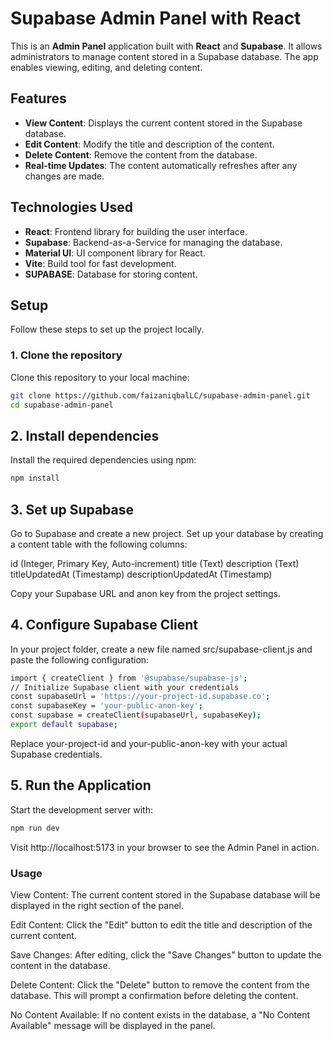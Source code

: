 # Supabase Admin Panel with React

This is an **Admin Panel** application built with **React** and **Supabase**. It allows administrators to manage content stored in a Supabase database. The app enables viewing, editing, and deleting content.

## Features

- **View Content**: Displays the current content stored in the Supabase database.
- **Edit Content**: Modify the title and description of the content.
- **Delete Content**: Remove the content from the database.
- **Real-time Updates**: The content automatically refreshes after any changes are made.

## Technologies Used

- **React**: Frontend library for building the user interface.
- **Supabase**: Backend-as-a-Service for managing the database.
- **Material UI**: UI component library for React.
- **Vite**: Build tool for fast development.
- **SUPABASE**: Database for storing content.

## Setup

Follow these steps to set up the project locally.

### 1. Clone the repository

Clone this repository to your local machine:

```bash
git clone https://github.com/faizaniqbalLC/supabase-admin-panel.git
cd supabase-admin-panel
```
## 2. Install dependencies
Install the required dependencies using npm:
```bash
npm install
```
## 3. Set up Supabase
Go to Supabase and create a new project.
Set up your database by creating a content table with the following columns:

id (Integer, Primary Key, Auto-increment)
title (Text)
description (Text)
titleUpdatedAt (Timestamp)
descriptionUpdatedAt (Timestamp)

Copy your Supabase URL and anon key from the project settings.

## 4. Configure Supabase Client
In your project folder, create a new file named src/supabase-client.js and paste the following configuration:
```bash
import { createClient } from '@supabase/supabase-js';
// Initialize Supabase client with your credentials
const supabaseUrl = 'https://your-project-id.supabase.co';
const supabaseKey = 'your-public-anon-key';
const supabase = createClient(supabaseUrl, supabaseKey);
export default supabase;
```
Replace your-project-id and your-public-anon-key with your actual Supabase credentials.

## 5. Run the Application
Start the development server with:
```bash
npm run dev
```
Visit http://localhost:5173 in your browser to see the Admin Panel in action.

### Usage

View Content: The current content stored in the Supabase database will be displayed in the right section of the panel.

Edit Content: Click the "Edit" button to edit the title and description of the current content.

Save Changes: After editing, click the "Save Changes" button to update the content in the database.

Delete Content: Click the "Delete" button to remove the content from the database. This will prompt a confirmation before deleting the content.

No Content Available: If no content exists in the database, a "No Content Available" message will be displayed in the panel.
